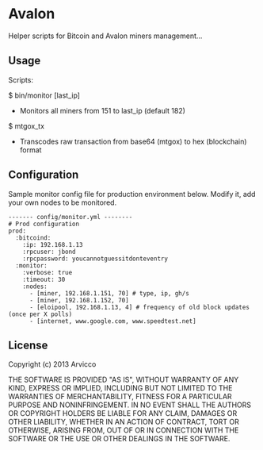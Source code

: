 # Avalon

Helper scripts for Bitcoin and Avalon miners management...

## Usage

Scripts:

$ bin/monitor [last_ip]

- Monitors all miners from 151 to last_ip (default 182)

$ mtgox_tx

- Transcodes raw transaction from base64 (mtgox) to hex (blockchain) format

## Configuration

Sample monitor config file for production environment below. Modify it, add your own nodes to be monitored.

    ------- config/monitor.yml --------
    # Prod configuration
    prod:
      :bitcoind:
        :ip: 192.168.1.13
        :rpcuser: jbond
        :rpcpassword: youcannotguessitdonteventry
      :monitor:
        :verbose: true
        :timeout: 30
        :nodes:
          - [miner, 192.168.1.151, 70] # type, ip, gh/s
          - [miner, 192.168.1.152, 70]
          - [eloipool, 192.168.1.13, 4] # frequency of old block updates (once per X polls)
          - [internet, www.google.com, www.speedtest.net]

## License

Copyright (c) 2013 Arvicco

THE SOFTWARE IS PROVIDED "AS IS", WITHOUT WARRANTY OF ANY KIND,
EXPRESS OR IMPLIED, INCLUDING BUT NOT LIMITED TO THE WARRANTIES OF
MERCHANTABILITY, FITNESS FOR A PARTICULAR PURPOSE AND
NONINFRINGEMENT. IN NO EVENT SHALL THE AUTHORS OR COPYRIGHT HOLDERS BE
LIABLE FOR ANY CLAIM, DAMAGES OR OTHER LIABILITY, WHETHER IN AN ACTION
OF CONTRACT, TORT OR OTHERWISE, ARISING FROM, OUT OF OR IN CONNECTION
WITH THE SOFTWARE OR THE USE OR OTHER DEALINGS IN THE SOFTWARE.
